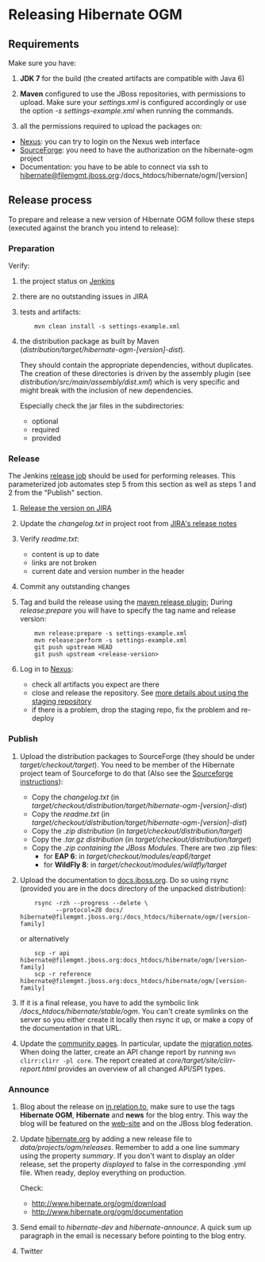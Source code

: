 # Releasing Hibernate OGM

## Requirements

Make sure you have:

1. **JDK 7** for the build (the created artifacts are compatible with Java 6)

2. **Maven** configured to use the JBoss repositories, with permissions to upload. Make sure your _settings.xml_ is configured accordingly or use the option _-s settings-example.xml_ when running the commands.

3. all the permissions required to upload the packages on:

  - [Nexus](https://repository.jboss.org/nexus/index.html): you can try to login on the Nexus web interface
  - [SourceForge](https://sourceforge.net): you need to have the authorization on the hibernate-ogm project
  - Documentation: you have to be able to connect via ssh to hibernate@filemgmt.jboss.org:/docs_htdocs/hibernate/ogm/[version]

## Release process

To prepare and release a new version of Hibernate OGM follow these steps (executed against the branch you intend to release):

### Preparation

Verify:

1. the project status on [Jenkins](http://ci.hibernate.org/view/OGM/)

2. there are no outstanding issues in JIRA

3. tests and artifacts:

   ```
       mvn clean install -s settings-example.xml
   ```

4. the distribution package as built by Maven (_distribution/target/hibernate-ogm-[version]-dist_).

   They should contain the appropriate dependencies, without duplicates. The creation of these directories is driven by the assembly plugin (see _distribution/src/main/assembly/dist.xml_) which is very specific and might break with the inclusion of new dependencies.

   Especially check the jar files in the subdirectories:
   - optional
   - required
   - provided

### Release

The Jenkins [release job](http://ci.hibernate.org/view/OGM/job/hibernate-ogm-release/) should be used for performing releases.
This parameterized job automates step 5 from this section as well as steps 1 and 2 from the "Publish" section.

1. [Release the version on JIRA](https://hibernate.atlassian.net/plugins/servlet/project-config/OGM/versions)

2. Update the _changelog.txt_ in project root from [JIRA's release notes](https://hibernate.atlassian.net/secure/ReleaseNote.jspa?projectId=10160)

3. Verify _readme.txt_:
   - content is up to date
   - links are not broken
   - current date and version number in the header

4. Commit any outstanding changes

5. Tag and build the release using the [maven release plugin](http://maven.apache.org/plugins/maven-release-plugin); During _release:prepare_ you will have to specify the tag name and release version:

   ```
       mvn release:prepare -s settings-example.xml
       mvn release:perform -s settings-example.xml
       git push upstream HEAD
       git push upstream <release-version>
   ```

6. Log in to [Nexus](https://repository.jboss.org/nexus):
   - check all artifacts you expect are there
   - close and release the repository. See [more details about using the staging repository](https://community.jboss.org/wiki/MavenDeployingARelease)
   - if there is a problem, drop the staging repo, fix the problem and re-deploy

### Publish

1. Upload the distribution packages to SourceForge (they should be under _target/checkout/target_). You need to be member of the Hibernate project team of Sourceforge to do that (Also see the [Sourceforge instructions](https://sourceforge.net/p/forge/documentation/Release%20Files%20for%20Download/)):
   - Copy the _changelog.txt_ (in _target/checkout/distribution/target/hibernate-ogm-[version]-dist_)
   - Copy the _readme.txt_ (in _target/checkout/distribution/target/hibernate-ogm-[version]-dist_)
   - Copy the _.zip distribution_ (in _target/checkout/distribution/target_)
   - Copy the _.tar.gz distribution_ (in _target/checkout/distribution/target_)
   - Copy the _.zip containing the JBoss Modules_. There are two .zip files:
     - for **EAP 6**: in _target/checkout/modules/eap6/target_
     - for **WildFly 8**: in _target/checkout/modules/wildfly/target_

1. Upload the documentation to [docs.jboss.org](http://docs.jboss.org/hibernate/ogm/). Do so using rsync (provided you are in the docs directory of the unpacked distribution):

   ```
       rsync -rzh --progress --delete \
             --protocol=28 docs/ hibernate@filemgmt.jboss.org:/docs_htdocs/hibernate/ogm/[version-family]
   ```

   or alternatively

   ```
       scp -r api hibernate@filemgmt.jboss.org:docs_htdocs/hibernate/ogm/[version-family]
       scp -r reference hibernate@filemgmt.jboss.org:docs_htdocs/hibernate/ogm/[version-family]
   ```

1. If it is a final release, you have to add the symbolic link _/docs_htdocs/hibernate/stable/ogm_.
   You can't create symlinks on the server so you either create it locally then rsync it up, or make a copy of the documentation in that URL.

1. Update the [community pages](http://community.jboss.org/en/hibernate/ogm).
In particular, update the [migration notes](https://community.jboss.org/wiki/HibernateOGMMigrationNotes).
When doing the latter, create an API change report by running `mvn clirr:clirr -pl core`.
The report created at _core/target/site/clirr-report.html_ provides an overview of all changed API/SPI types.

### Announce

1. Blog about the release on [in.relation.to](http://in.relation.to/), make sure to use the tags **Hibernate OGM**, **Hibernate** and **news** for the blog entry.
   This way the blog will be featured on the [web-site](http://www.hibernate.org/ogm) and on the JBoss blog federation.

1. Update [hibernate.org](http://hibernate.org/) by adding a new release file to _data/projects/ogm/releases_.
   Remember to add a one line summary using the property _summary_.
   If you don't want to display an older release, set the property _displayed_ to false in the corresponding .yml file.
   When ready, deploy everything on production.

   Check:
   - http://www.hibernate.org/ogm/download
   - http://www.hibernate.org/ogm/documentation
 
1. Send email to _hibernate-dev_ and _hibernate-announce_.
   A quick sum up paragraph in the email is necessary before pointing to the blog entry.

1. Twitter
